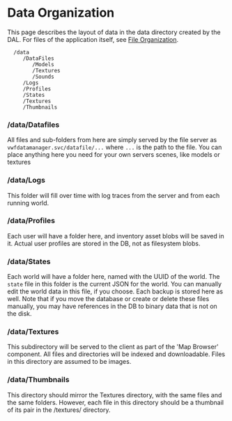 # Data Organization

This page describes the layout of data in the data directory created by the DAL. For files of the application itself, see [File Organization](File-Organization). 

```
  /data
     /DataFiles
        /Models
        /Textures
        /Sounds
     /Logs
     /Profiles
     /States
     /Textures
     /Thumbnails
```

### /data/Datafiles
All files and sub-folders from here are simply served by the file server as `vwfdatamanager.svc/datafile/...` where `...` is the path to the file. You can place anything here you need for your own servers scenes, like models or textures

### /data/Logs
This folder will fill over time with log traces from the server and from each running world.

### /data/Profiles
Each user will have a folder here, and inventory asset blobs will be saved in it. Actual user profiles are stored in the DB, not as filesystem blobs.

### /data/States
Each world will have a folder here, named with the UUID of the world. The `state` file in this folder is the current JSON for the world. You can manually edit the world data in this file, if you choose. Each backup is stored here as well. Note that if you move the database or create or delete these files manually, you may have references in the DB to binary data that is not on the disk.

### /data/Textures
This subdirectory will be served to the client as part of the 'Map Browser' component. All files and directories will be indexed and downloadable. Files in this directory are assumed to be images.

### /data/Thumbnails
This directory should mirror the Textures directory, with the same files and the same folders. However, each file in this directory should be a thumbnail of its pair in the /textures/ directory.